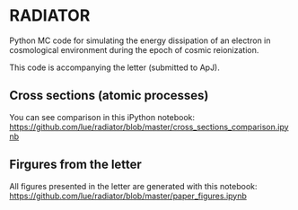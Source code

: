 # RADIATOR
Python MC code for simulating the energy dissipation of an electron in cosmological environment during the epoch of cosmic reionization.

This code is accompanying the letter (submitted to ApJ). 

## Cross sections (atomic processes)
You can see comparison in this iPython notebook:
https://github.com/lue/radiator/blob/master/cross_sections_comparison.ipynb

## Firgures from the letter
All figures presented in the letter are generated with this notebook:
https://github.com/lue/radiator/blob/master/paper_figures.ipynb
